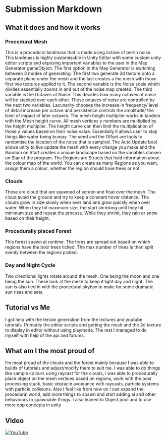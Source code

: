 # Submission Markdown

## What it does and how it works

### Procedural Mesh
This is a procedural landmass that is made using octave of perlin noise. This landmass is highly customisable in Unity Editor with some custom unity editor scripts and exposing important variables to the user in the Map Generator gameObject. The first option in the Map Generator is switching between 3 modes of generating. The first two generate 2d texture onto a separate plane under the mesh and the last creates a the mesh with those first two textures applied to it. The second variable is the Noise scale which divides essentially zooms in and out of the noise map created. The third variable is the Octaves of Noise. This decides how many octaves of noise will be stacked over each other. These octaves of noise are controlled by the next two variables. Lacunarity chooses the increase in frequency/ level of detail increase per octave and persistence controls the amplitude/ the level of impact of later octaves. The mesh height multiplier works in tandem with the Mesh height curve. All mesh vertices y numbers are multiplied by the height multiplier. The height curve can then limit the multiplication of those y values based on their noise value. Essentially it allows user to stop things like water being bumpy. The seed and the Offset are tools to randomise the location of the noise that is sampled. The Auto Update bool allows unity to live update the mesh with every change you make and the Random on Start creates a unique landscape based on the variables chosen on Star of the program. The Regions are Structs that hold information about the colour map of the world. You can create as many Regions as you want, assign them a colour, whether the region should have trees or not.

### Clouds
These are cloud that are spawned of screen and float over the mesh. The cloud avoid the ground and try to keep a constant hover distance. The clouds grow in size slowly when over land and grow quickly when over water. When they hit maximum size, the start shrinking until they hit minimum size and repeat the process. While they shrink, they rain or snow based on their height.

### Procedurally placed Forest
This forest spawn at runtime. The trees are spread out based on which regions have the bool trees ticked. The max number of trees is then split evenly between the regions picked.

### Day and Night Cycle
Two directional lights rotate around the mesh. One being the moon and one being the sun. These look at the mesh to keep it light day and night. The sun is also tied in with the procedural skybox to make for some dramatic sun rises and sets.

## Tutorial vs Me
I got help with the terrain generation from the lectures and youtube tutorials. Primarily the editor scripts and getting the mesh and the 2d texture to display in editor without using playmode. The rest I managed to do myself with help of the api and forums.

## What am I the most proud of
I’m most proud of the clouds and the forest mainly because I was able to builds of tutorials and adjust/modify them to suit me. I was able to do things like sample colours using raycast for the clouds, i was able to procedurally place object on the mesh vertices based on regions, work with the post processing stack, basic obstacle avoidance with raycasts, particle systems with particle collisions. Also I feel like from now on I can expand the procedural world, add more things to spawn and start adding ai and other behaviours to spawnable things. I also leaned to Object pool and to use more oop concepts in unity

## Video
[![YouTube](http://img.https://youtu.be/9A_KPoW-GiQ/0.jpg)](https://youtu.be/9A_KPoW-GiQ)
